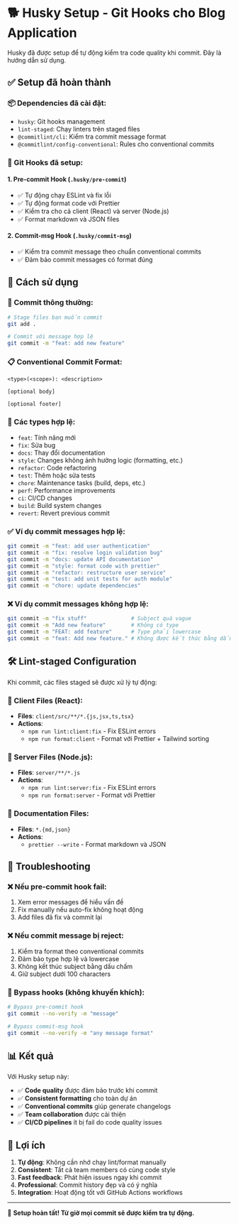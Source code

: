 # 🐕 Husky Setup - Git Hooks cho Blog Application

Husky đã được setup để tự động kiểm tra code quality khi commit. Đây là hướng dẫn sử dụng.

## ✅ Setup đã hoàn thành

### 📦 Dependencies đã cài đặt:

- `husky`: Git hooks management
- `lint-staged`: Chạy linters trên staged files
- `@commitlint/cli`: Kiểm tra commit message format
- `@commitlint/config-conventional`: Rules cho conventional commits

### 🎯 Git Hooks đã setup:

#### 1. **Pre-commit Hook** (`.husky/pre-commit`)

- ✅ Tự động chạy ESLint và fix lỗi
- ✅ Tự động format code với Prettier
- ✅ Kiểm tra cho cả client (React) và server (Node.js)
- ✅ Format markdown và JSON files

#### 2. **Commit-msg Hook** (`.husky/commit-msg`)

- ✅ Kiểm tra commit message theo chuẩn conventional commits
- ✅ Đảm bảo commit messages có format đúng

## 🚀 Cách sử dụng

### 📝 Commit thông thường:

```bash
# Stage files bạn muốn commit
git add .

# Commit với message hợp lệ
git commit -m "feat: add new feature"
```

### 📋 Conventional Commit Format:

```
<type>(<scope>): <description>

[optional body]

[optional footer]
```

### 🎯 Các types hợp lệ:

- `feat`: Tính năng mới
- `fix`: Sửa bug
- `docs`: Thay đổi documentation
- `style`: Changes không ảnh hưởng logic (formatting, etc.)
- `refactor`: Code refactoring
- `test`: Thêm hoặc sửa tests
- `chore`: Maintenance tasks (build, deps, etc.)
- `perf`: Performance improvements
- `ci`: CI/CD changes
- `build`: Build system changes
- `revert`: Revert previous commit

### ✅ Ví dụ commit messages hợp lệ:

```bash
git commit -m "feat: add user authentication"
git commit -m "fix: resolve login validation bug"
git commit -m "docs: update API documentation"
git commit -m "style: format code with prettier"
git commit -m "refactor: restructure user service"
git commit -m "test: add unit tests for auth module"
git commit -m "chore: update dependencies"
```

### ❌ Ví dụ commit messages không hợp lệ:

```bash
git commit -m "fix stuff"              # Subject quá vague
git commit -m "Add new feature"        # Không có type
git commit -m "FEAT: add feature"      # Type phải lowercase
git commit -m "feat: Add new feature." # Không được kết thúc bằng dấu chấm
```

## 🛠️ Lint-staged Configuration

Khi commit, các files staged sẽ được xử lý tự động:

### 📱 Client Files (React):

- **Files**: `client/src/**/*.{js,jsx,ts,tsx}`
- **Actions**:
  - `npm run lint:client:fix` - Fix ESLint errors
  - `npm run format:client` - Format với Prettier + Tailwind sorting

### 🚀 Server Files (Node.js):

- **Files**: `server/**/*.js`
- **Actions**:
  - `npm run lint:server:fix` - Fix ESLint errors
  - `npm run format:server` - Format với Prettier

### 📄 Documentation Files:

- **Files**: `*.{md,json}`
- **Actions**:
  - `prettier --write` - Format markdown và JSON

## 🔧 Troubleshooting

### ❌ Nếu pre-commit hook fail:

1. Xem error messages để hiểu vấn đề
2. Fix manually nếu auto-fix không hoạt động
3. Add files đã fix và commit lại

### ❌ Nếu commit message bị reject:

1. Kiểm tra format theo conventional commits
2. Đảm bảo type hợp lệ và lowercase
3. Không kết thúc subject bằng dấu chấm
4. Giữ subject dưới 100 characters

### 🔄 Bypass hooks (không khuyến khích):

```bash
# Bypass pre-commit hook
git commit --no-verify -m "message"

# Bypass commit-msg hook
git commit --no-verify -m "any message format"
```

## 📊 Kết quả

Với Husky setup này:

- ✅ **Code quality** được đảm bảo trước khi commit
- ✅ **Consistent formatting** cho toàn dự án
- ✅ **Conventional commits** giúp generate changelogs
- ✅ **Team collaboration** được cải thiện
- ✅ **CI/CD pipelines** ít bị fail do code quality issues

## 🎯 Lợi ích

1. **Tự động**: Không cần nhớ chạy lint/format manually
2. **Consistent**: Tất cả team members có cùng code style
3. **Fast feedback**: Phát hiện issues ngay khi commit
4. **Professional**: Commit history đẹp và có ý nghĩa
5. **Integration**: Hoạt động tốt với GitHub Actions workflows

---

🎉 **Setup hoàn tất! Từ giờ mọi commit sẽ được kiểm tra tự động.**
